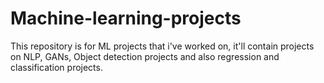 # Machine-learning-projects
This repository is for ML projects that i've worked on, it'll contain projects on NLP, GANs, Object detection projects and also regression and classification projects.
